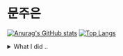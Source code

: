 # 문주은
[![Anurag's GitHub stats](https://github-readme-stats.vercel.app/api?username=jueuncookie)](https://github.com/anuraghazra/github-readme-stats)
[![Top Langs](https://github-readme-stats.vercel.app/api/top-langs/?username=jueuncookie)](https://github.com/anuraghazra/github-readme-stats)
<details>
<summary>What I did ..</summary>
<div markdown="1">
  
- Machine-Learning
- DeepFake
- Java programming
- KU CCC Web Study
- KU BANK Application
- Android study
- Python study
</div>
</details>
